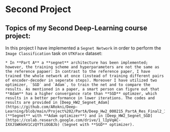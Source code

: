 # Second Project
 ## Topics of my Second **Deep-Learning** course project:
In this project I have implemented a `Segnet Network` in order to perform the `Image Classification` task on `UTKFace` dataset:

    * In **Part A** a **segnet** architecture has been implemented; however, the training scheme and hyperparameters are not the same as the reference papaer: In contrast to the reference paper, I have trained the whole network at once (instead of training different pairs of encoder-decoder in seperate steps). Moreover I have utilized two optimizer, `SGD` and `Adam`, to train the net and to compare the results. As mentioned in a paper, a smart person can figure out that **Adam** has a higher convergance rate than **SGD** optimzer, which results in a better performance in lower iterations. The codes and results are provided in [Deep_HW2_Segnet_Adam](https://github.com/ARokni/Deep-Learning/blob/main/Project%202/PartA/Deep_Hw2_000215_PartA_Res_Final2_1635_SGD(3).ipynb) (**Segnet** with **Adam optimizer**) and in [Deep_HW2_Segnet_SGD](https://colab.research.google.com/drive/1_lIpVqAC-IXXJSWKkHV1CzQYTtiOGBJb) (Segnet with **SGD** optimizer).